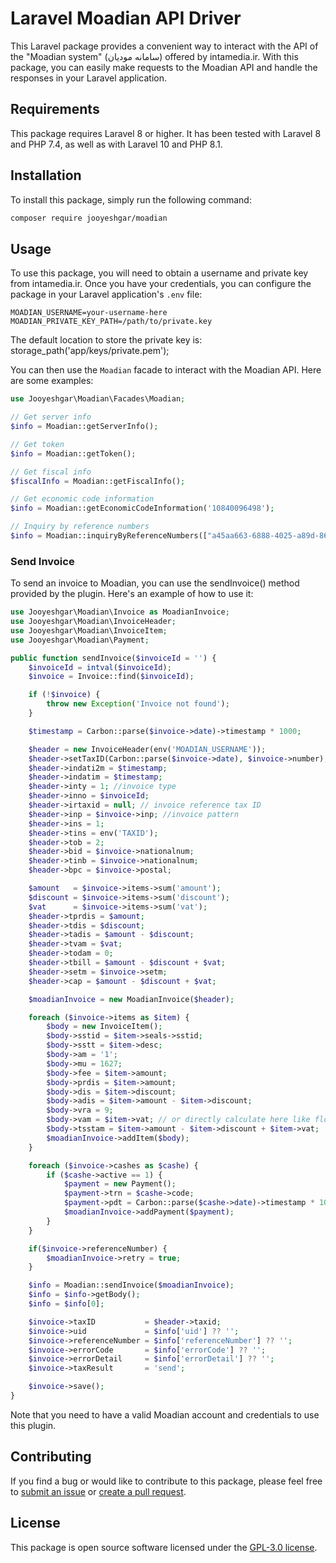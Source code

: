 # Laravel Moadian API Driver

This Laravel package provides a convenient way to interact with the API of the "Moadian system" (سامانه مودیان) offered by intamedia.ir. With this package, you can easily make requests to the Moadian API and handle the responses in your Laravel application.

## Requirements

This package requires Laravel 8 or higher. It has been tested with Laravel 8 and PHP 7.4, as well as with Laravel 10 and PHP 8.1.

## Installation

To install this package, simply run the following command:
```bash
composer require jooyeshgar/moadian
```
## Usage

To use this package, you will need to obtain a username and private key from intamedia.ir. Once you have your credentials, you can configure the package in your Laravel application's `.env` file:

```
MOADIAN_USERNAME=your-username-here
MOADIAN_PRIVATE_KEY_PATH=/path/to/private.key
```
The default location to store the private key is:
storage_path('app/keys/private.pem');

You can then use the `Moadian` facade to interact with the Moadian API. Here are some examples:

```php
use Jooyeshgar\Moadian\Facades\Moadian;

// Get server info
$info = Moadian::getServerInfo();

// Get token
$info = Moadian::getToken();

// Get fiscal info
$fiscalInfo = Moadian::getFiscalInfo();

// Get economic code information
$info = Moadian::getEconomicCodeInformation('10840096498');

// Inquiry by reference numbers
$info = Moadian::inquiryByReferenceNumbers(["a45aa663-6888-4025-a89d-86fc789672a0"]);
```

### Send Invoice

To send an invoice to Moadian, you can use the sendInvoice() method provided by the plugin. Here's an example of how to use it:

```php
use Jooyeshgar\Moadian\Invoice as MoadianInvoice;
use Jooyeshgar\Moadian\InvoiceHeader;
use Jooyeshgar\Moadian\InvoiceItem;
use Jooyeshgar\Moadian\Payment;

public function sendInvoice($invoiceId = '') {
    $invoiceId = intval($invoiceId);
    $invoice = Invoice::find($invoiceId);

    if (!$invoice) {
        throw new Exception('Invoice not found');
    }

    $timestamp = Carbon::parse($invoice->date)->timestamp * 1000;

    $header = new InvoiceHeader(env('MOADIAN_USERNAME'));
    $header->setTaxID(Carbon::parse($invoice->date), $invoice->number);
    $header->indati2m = $timestamp;
    $header->indatim = $timestamp;
    $header->inty = 1; //invoice type
    $header->inno = $invoiceId;
    $header->irtaxid = null; // invoice reference tax ID
    $header->inp = $invoice->inp; //invoice pattern
    $header->ins = 1;
    $header->tins = env('TAXID');
    $header->tob = 2;
    $header->bid = $invoice->nationalnum;
    $header->tinb = $invoice->nationalnum;
    $header->bpc = $invoice->postal;

    $amount   = $invoice->items->sum('amount');
    $discount = $invoice->items->sum('discount');
    $vat      = $invoice->items->sum('vat');
    $header->tprdis = $amount;
    $header->tdis = $discount;
    $header->tadis = $amount - $discount;
    $header->tvam = $vat;
    $header->todam = 0;
    $header->tbill = $amount - $discount + $vat;
    $header->setm = $invoice->setm;
    $header->cap = $amount - $discount + $vat;

    $moadianInvoice = new MoadianInvoice($header);

    foreach ($invoice->items as $item) {
        $body = new InvoiceItem();
        $body->sstid = $item->seals->sstid;
        $body->sstt = $item->desc;
        $body->am = '1';
        $body->mu = 1627;
        $body->fee = $item->amount;
        $body->prdis = $item->amount;
        $body->dis = $item->discount;
        $body->adis = $item->amount - $item->discount;
        $body->vra = 9;
        $body->vam = $item->vat; // or directly calculate here like floor($body->adis * $body->vra / 100)
        $body->tsstam = $item->amount - $item->discount + $item->vat;
        $moadianInvoice->addItem($body);
    }

    foreach ($invoice->cashes as $cashe) {
        if ($cashe->active == 1) {
            $payment = new Payment();
            $payment->trn = $cashe->code;
            $payment->pdt = Carbon::parse($cashe->date)->timestamp * 1000;
            $moadianInvoice->addPayment($payment);
        }
    }

    if($invoice->referenceNumber) {
        $moadianInvoice->retry = true;
    }

    $info = Moadian::sendInvoice($moadianInvoice);
    $info = $info->getBody();
    $info = $info[0];

    $invoice->taxID           = $header->taxid;
    $invoice->uid             = $info['uid'] ?? '';
    $invoice->referenceNumber = $info['referenceNumber'] ?? '';
    $invoice->errorCode       = $info['errorCode'] ?? '';
    $invoice->errorDetail     = $info['errorDetail'] ?? '';
    $invoice->taxResult       = 'send';

    $invoice->save();
}
```

Note that you need to have a valid Moadian account and credentials to use this plugin.


## Contributing

If you find a bug or would like to contribute to this package, please feel free to [submit an issue](https://github.com/Jooyeshgar/moadian/issues) or [create a pull request](https://github.com/Jooyeshgar/moadian/pulls).

## License

This package is open source software licensed under the [GPL-3.0 license](https://opensource.org/licenses/GPL-3.0).